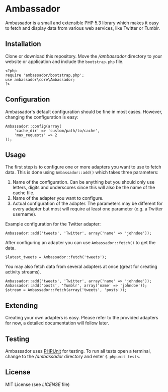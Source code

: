 Ambassador
==========

Ambassador is a small and extensible PHP 5.3 library which makes it easy to fetch and display data 
from various web services, like Twitter or Tumblr.


Installation
------------

Clone or download this repository. Move the _/ambassador_ directory to your website or 
application and include the `bootstrap.php` file.

    <?php
    require 'ambassador/bootstrap.php';
    use ambassador\core\Ambassador;
    ?>


Configuration
-------------

Ambassador's default configuration should be fine in most cases. However, changing the
configuration is easy:

    Ambassador::config(array(
    	'cache_dir' => 'custom/path/to/cache',
    	'max_requests' => 2
    ));


Usage
-----

The first step is to configure one or more adapters you want to use to fetch data. This is
done using `Ambassador::add()` which takes three parameters:

1. Name of the configuration. Can be anything but you should only use letters, digits and
   underscores since this will also be the name of the cache file.
2. Name of the adapter you want to configure.
3. Actual configuration of the adapter. The parameters may be different for every adapter but 
   most will require at least one parameter (e.g. a Twitter username).

Example configuration for the Twitter adapter:

	Ambassador::add('tweets', 'Twitter', array('name' => 'johndoe'));

After configuring an adapter you can use `Ambassador::fetch()` to get the data.

	$latest_tweets = Ambassador::fetch('tweets');

You may also fetch data from several adapters at once (great for creating activity streams).

	Ambassador::add('tweets', 'Twitter', array('name' => 'johndoe'));
	Ambassador::add('posts', 'Tumblr', array('name' => 'johndoe'));
	$stream = Ambassador::fetch(array('tweets', 'posts'));


Extending
---------

Creating your own adapters is easy. Please refer to the provided adapters for now, a detailed
documentation will follow later.


Testing
-------

Ambassador uses [PHPUnit](https://github.com/sebastianbergmann/phpunit) for testing. To run 
all tests open a terminal, change to the _/ambassador_ directory and enter `$ phpunit tests`.


License
-------

MIT License (see _LICENSE_ file)